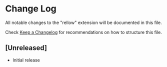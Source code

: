 # Change Log

All notable changes to the "rellow" extension will be documented in this file.

Check [Keep a Changelog](http://keepachangelog.com/) for recommendations on how to structure this file.

## [Unreleased]

- Initial release
